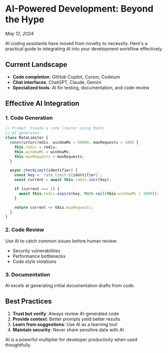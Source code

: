 # AI-Powered Development: Beyond the Hype

_May 12, 2024_

AI coding assistants have moved from novelty to necessity. Here's a practical
guide to integrating AI into your development workflow effectively.

## Current Landscape

- **Code completion**: GitHub Copilot, Cursor, Codeium
- **Chat interfaces**: ChatGPT, Claude, Gemini
- **Specialized tools**: AI for testing, documentation, and code review

## Effective AI Integration

### 1. Code Generation

```javascript
// Prompt: Create a rate limiter using Redis
// AI generates:
class RateLimiter {
  constructor(redis, windowMs = 60000, maxRequests = 100) {
    this.redis = redis;
    this.windowMs = windowMs;
    this.maxRequests = maxRequests;
  }

  async checkLimit(identifier) {
    const key = `rate_limit:${identifier}`;
    const current = await this.redis.incr(key);

    if (current === 1) {
      await this.redis.expire(key, Math.ceil(this.windowMs / 1000));
    }

    return current <= this.maxRequests;
  }
}
```

### 2. Code Review

Use AI to catch common issues before human review:

- Security vulnerabilities
- Performance bottlenecks
- Code style violations

### 3. Documentation

AI excels at generating initial documentation drafts from code.

## Best Practices

1. **Trust but verify**: Always review AI-generated code
2. **Provide context**: Better prompts yield better results
3. **Learn from suggestions**: Use AI as a learning tool
4. **Maintain security**: Never share sensitive data with AI

AI is a powerful multiplier for developer productivity when used thoughtfully.
